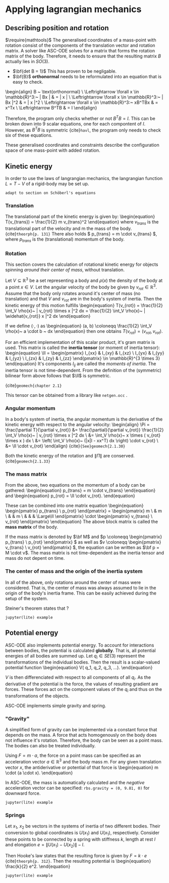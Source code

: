 # Applying lagrangian mechanics

## Describing position and rotation
$\require{mathtools}$
The generalised coordinates of a mass-point with rotation consist of the components of the translation vector and rotation matrix.
A solver like ASC-ODE solves for a matrix that forms the rotation matrix of the body.
Therefore, it needs to ensure that the resulting matrix $B$ actually lies in $SO(3)$.

 - $\bf{det B = 1}$ This has proven to be negligable.
 - $\bf{B}$ **orthonormal** needs to be reformulated into an equation that is easy to check.

\begin{align}
    B ~ \text{orthonormal} \\
    \Leftrightarrow \forall x \in \mathbb{R}^3:~ \| Bx \| & = \| x \| \\
    \Leftrightarrow \forall x \in \mathbb{R}^3:~ \| Bx \|^2 & = \| x \|^2 \\
    \Leftrightarrow \forall x \in \mathbb{R}^3:~ xB^TBx & = x^Tx \\
    \Leftrightarrow B^TB & = I
\end{align}

Therefore, the program only checks whether or not $B^TB = I$.
This can be broken down into 9 scalar equations, one for each compontent of $I$.
However, as $B^TB$ is symmetric {cite}`havl`, the program only needs to check six of these equations.

These generalised coordinates and constraints describe the configuration space of one mass-point with added rotation.


## Kinetic energy

In order to use the laws of langrangian mechanics, the langrangian function $L = T - V$ of a rigid-body may be set up.
<!-- Let $ U(t)(x) = (t) + R(t) \cdot x \in SE(3) $. (See [](inertiaframes).) -->
```{admonition} TODO
adapt to section on Schöberl's equations
```

### Translation

The translational part of the kinetic energy is given by:
\begin{equation}
    T(v_{trans}) = \frac{1}{2} m v_{trans}^2
\end{equation}
where $v_{trans}$ is the translational part of the velocity and m the mass of the body.
{cite}`theorph{p. 131}`
There also holds $ p_{trans} = m \cdot v_{trans} $, where $p_{trans}$ is the (translational) momentum of the body.

### Rotation

This section covers the calculation of rotational kinetic energy for objects spinning *around their center of mass*,
without translation.

Let $V \subseteq \mathbb{R}^3$ be a set representing a body and $\rho(x)$ the density of the body at a point $x \in V$.
Let the angular velocity of the body be given by $v_{rot} \in \mathbb{R}^3$.
Assume that the body only rotates around it's center of mass (no translation) and that $V$ and $v_{rot}$ are in the body's system of inertia.
Then the kinetic energy of this motion fulfills
\begin{equation}
    T(v_{rot}) = \frac{1}{2} \int_V \rho(x)~ | v_{rot} \times x |^2 dx
               = \frac{1}{2} \int_V \rho(x)~ | \widehat{v_{rot}} x |^2 dx
\end{equation}

If we define $(\cdot, \cdot)$ as
\begin{equation}
    (a, b) \coloneqq \frac{1}{2} \int_V \rho(x)~ a \cdot b ~ dx
\end{equation}
then one obtains $T(v_{rot}) = (v_{rot}, v_{rot})$.

For an efficient implementation of this scalar product, it's gram matrix is used.
This matrix is called the **inertia tensor** (or moment of inertia tensor):
$\newcommand{\II}[0]{{\mathbb{I}}}$
\begin{equation}
    \II = \begin{pmatrix}
              I_{xx} & I_{xy} & I_{xz} \\
              I_{yx} & I_{yy} & I_{yz} \\
              I_{zx} & I_{zy} & I_{zz}
          \end{pmatrix} \in \mathbb{R}^{3 \times 3}
\end{equation}
It's components $I_{ij}$ are called the *moments of inertia*.
The inertia tensor is not time-dependent.
From the definition of the (symmetric) bilinear form above follows that $\II$ is symmetric.

{cite}`geomech{chapter 2.1}`

This tensor can be obtained from a library like `netgen.occ` .

### Angular momentum

In a body's system of inertia, the angular momentum is the derivative of the kinetic energy with respect to the angular velocity:
\begin{align}
    \Pi = \frac{\partial T}{\partial v_{rot}}
        &= \frac{\partial}{\partial v_{rot}} \frac{1}{2} \int_V \rho(x)~ | v_{rot} \times x |^2 dx \\
        &= \int_V \rho(x)~ x \times ( v_{rot} \times x ) dx \\
        &= \left( \int_V \rho(x)~ (|x|I - xx^T) dx \right) \cdot v_{rot} \\
        &= \II \cdot v_{rot}
\end{align}
{cite}`{See}geomech{2.1.30}`

Both the kinetic energy of the rotation and $\| \Pi \|$ are conserved. {cite}`geomech{2.1.33}`

### The mass matrix

From the above, two equations on the momentum of a body can be gathered:
\begin{equation}
    p_{trans} = m \cdot v_{trans}
\end{equation}
and
\begin{equation}
    p_{rot} = \II \cdot v_{rot}.
\end{equation}

These can be combined into one matrix equation
\begin{equation}
    \begin{pmatrix}
        p_{trans} \\
        p_{rot}
    \end{pmatrix}
    =
    \begin{pmatrix}
        m \\
         & m \\
         &   & m \\
         &   &   & \Large\II
    \end{pmatrix}
    \cdot
    \begin{pmatrix}
        v_{trans} \\
        v_{rot}
    \end{pmatrix}
\end{equation}
The above block matrix is called the **mass matrix** of the body.

If the mass matrix is denoted by $\bf M$ and $p \coloneqq \begin{pmatrix} p_{trans} \\ p_{rot} \end{pmatrix} $ as well as
$v \coloneqq \begin{pmatrix} v_{trans} \\ v_{rot} \end{pmatrix} $, the equation can be written as $\bf p = M \cdot v$.
The mass matrix is not time-dependent as the inertia tensor and mass do not depent on time.


### The center of mass and the origin of the inertia system

In all of the above, only rotations around the center of mass were considered.
That is, the center of mass was always assumed to lie in the origin of the body's inertia frame.
This can be easily achieved during the setup of the system.

Steiner's theorem states that ?


```{admonition} TODO
jupyter(lite) example
```

## Potential energy

ASC-ODE also implements potential energy.
To account for interactions between bodies, the potential is calculated **globally**.
That is, all potential energies of all bodies are summed up.
Let $q_i \in SE(3)$ represent the transformations of the individual bodies.
Then the result is a scalar-valued potential function
\begin{equation}
    V( q_1, q_2, q_3, ...).
\end{equation}

$V$ is then differenciated with respect to all components of all $q_i$.
As the derivative of the potential is the force, the values of resulting gradient are forces.
These forces act on the component values of the $q_i$ and thus on the transformations of the objects.

ASC-ODE implements simple gravity and spring.

### "Gravity"

A simplified form of gravity can be implemented via a constant force that depends on the mass.
A force that acts homogenously on the body does not influence it's rotation.
Therefore, the body can be seen as a point mass. The bodies can also be treated individually.

Using $F = m \cdot a$, the force on a point mass can be specified as an acceleration vector $a \in \mathbb{R}^3$ and the body mass $m$.
For any given translation vector $x$, the antiderivative or potential of that force is
\begin{equation}
    m \cdot (a \cdot x).
\end{equation}

In ASC-ODE, the mass is automatically calculated and the *negative* acceleration vector can be specified:
`rbs.gravity = (0, 9.81, 0)` for downward force.

```{admonition} TODO
jupyter(lite) example
```

### Springs

Let $x_1$, $x_2$ be vectors in the systems of inertia of two different bodies. Their conversion to global coordinates is $U(x_1)$ and $U(x_1)$, respectively.
Consider these points to be connected by a spring with stiffness $k$, length at rest $l$ and elongation $e = \| U(x_1) - U(x_2) \| - l$.

Then Hooke's law states that the resulting force is given by $F = k \cdot e$ {cite}`theorph{p. 312}`.
Then the resulting potential is
\begin{equation}
    \frac{k}{2} e^2.
\end{equation}

```{admonition} TODO
jupyter(lite) example
```
